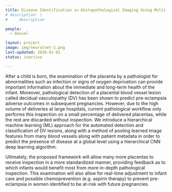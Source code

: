 ```yaml
---
title: Disease Identification in Histopathological Imaging Using Multi-Resolution Hierarchical Convolutional Neural Networks
# description: | 
#     description

people:
  - Daniel

layout: project
image: img/neuralnet-1.png
last-updated: 2020-01-01
status: inactive

---
```

After a child is born, the examination of the placenta by a pathologist for abnormalities such as infection or signs of oxygen deprivation can provide important information about the immediate and long-term health of the infant. Moreover, pathological detection of a placental blood vessel lesion called decidual vasculopathy (DV) has been shown to predict pre-eclampsia adverse outcomes in subsequent pregnancies. However, due to the high volume of deliveries at large hospitals, current pathological workflow only performs this inspection on a small percentage of delivered placentas, while the rest are discarded without inspection. We introduce a hierarchical machine learning (ML) approach for the automated detection and classification of DV lesions, along with a method of pooling learned image features from many blood vessels along with patient metadata in order to predict the presence of disease at a global level using a hierarchical CNN deep learning algorithm.


Ultimately, the proposed framework will allow many more placentas to receive inspection in a more standardized manner, providing feedback as to which infants would benefit most from more in-depth pathological inspection. This examination will also allow for real-time adjustment to infant care and possible chemoprevention (e.g. aspirin therapy) to prevent pre-eclampsia in women identified to be at-risk with future pregnancies.